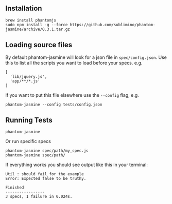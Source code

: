 Installation
-------------------

    brew install phantomjs
    sudo npm install -g --force https://github.com/sublimino/phantom-jasmine/archive/0.3.1.tar.gz


Loading source files
--------------------

By default phantom-jasmine will look for a json file in `spec/config.json`. Use this to list all the scripts you want to load before your specs. e.g.

    [ 
      'lib/jquery.js',
      'app/**/*.js'
	]

If you want to put this file elsewhere use the `--config` flag, e.g.

    phantom-jasmine --config tests/config.json


Running Tests
-------------------

    phantom-jasmine

Or run specific specs

    phantom-jasmine spec/path/my_spec.js
    phantom-jasmine spec/path/

If everything works you should see output like this in your terminal:

    Util : should fail for the example
    Error: Expected false to be truthy.

    Finished
    -----------------
    3 specs, 1 failure in 0.024s.
